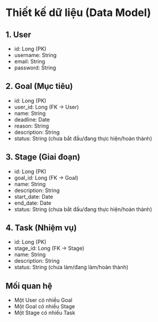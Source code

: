 # Thiết kế dữ liệu (Data Model)

## 1. User
- id: Long (PK)
- username: String
- email: String
- password: String

## 2. Goal (Mục tiêu)
- id: Long (PK)
- user_id: Long (FK -> User)
- name: String
- deadline: Date
- reason: String
- description: String
- status: String (chưa bắt đầu/đang thực hiện/hoàn thành)

## 3. Stage (Giai đoạn)
- id: Long (PK)
- goal_id: Long (FK -> Goal)
- name: String
- description: String
- start_date: Date
- end_date: Date
- status: String (chưa bắt đầu/đang thực hiện/hoàn thành)

## 4. Task (Nhiệm vụ)
- id: Long (PK)
- stage_id: Long (FK -> Stage)
- name: String
- description: String
- status: String (chưa làm/đang làm/hoàn thành)

## Mối quan hệ
- Một User có nhiều Goal
- Một Goal có nhiều Stage
- Một Stage có nhiều Task 